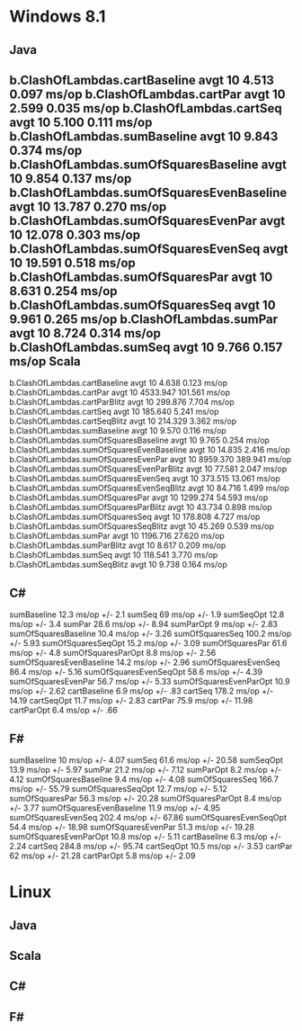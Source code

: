 Windows 8.1
===========
Java
----
b.ClashOfLambdas.cartBaseline                 avgt        10        4.513        0.097    ms/op
b.ClashOfLambdas.cartPar                      avgt        10        2.599        0.035    ms/op
b.ClashOfLambdas.cartSeq                      avgt        10        5.100        0.111    ms/op
b.ClashOfLambdas.sumBaseline                  avgt        10        9.843        0.374    ms/op
b.ClashOfLambdas.sumOfSquaresBaseline         avgt        10        9.854        0.137    ms/op
b.ClashOfLambdas.sumOfSquaresEvenBaseline     avgt        10       13.787        0.270    ms/op
b.ClashOfLambdas.sumOfSquaresEvenPar          avgt        10       12.078        0.303    ms/op
b.ClashOfLambdas.sumOfSquaresEvenSeq          avgt        10       19.591        0.518    ms/op
b.ClashOfLambdas.sumOfSquaresPar              avgt        10        8.631        0.254    ms/op
b.ClashOfLambdas.sumOfSquaresSeq              avgt        10        9.961        0.265    ms/op
b.ClashOfLambdas.sumPar                       avgt        10        8.724        0.314    ms/op
b.ClashOfLambdas.sumSeq                       avgt        10        9.766        0.157    ms/op
Scala
------
b.ClashOfLambdas.cartBaseline                 avgt        10        4.638        0.123    ms/op
b.ClashOfLambdas.cartPar                      avgt        10     4533.947      101.561    ms/op
b.ClashOfLambdas.cartParBlitz                 avgt        10      299.876        7.704    ms/op
b.ClashOfLambdas.cartSeq                      avgt        10      185.640        5.241    ms/op
b.ClashOfLambdas.cartSeqBlitz                 avgt        10      214.329        3.362    ms/op
b.ClashOfLambdas.sumBaseline                  avgt        10        9.570        0.116    ms/op
b.ClashOfLambdas.sumOfSquaresBaseline         avgt        10        9.765        0.254    ms/op
b.ClashOfLambdas.sumOfSquaresEvenBaseline     avgt        10       14.835        2.416    ms/op
b.ClashOfLambdas.sumOfSquaresEvenPar          avgt        10     8959.370      389.941    ms/op
b.ClashOfLambdas.sumOfSquaresEvenParBlitz     avgt        10       77.581        2.047    ms/op
b.ClashOfLambdas.sumOfSquaresEvenSeq          avgt        10      373.515       13.061    ms/op
b.ClashOfLambdas.sumOfSquaresEvenSeqBlitz     avgt        10       84.716        1.499    ms/op
b.ClashOfLambdas.sumOfSquaresPar              avgt        10     1299.274       54.593    ms/op
b.ClashOfLambdas.sumOfSquaresParBlitz         avgt        10       43.734        0.898    ms/op
b.ClashOfLambdas.sumOfSquaresSeq              avgt        10      178.808        4.727    ms/op
b.ClashOfLambdas.sumOfSquaresSeqBlitz         avgt        10       45.269        0.539    ms/op
b.ClashOfLambdas.sumPar                       avgt        10     1196.716       27.620    ms/op
b.ClashOfLambdas.sumParBlitz                  avgt        10        8.617        0.209    ms/op
b.ClashOfLambdas.sumSeq                       avgt        10      118.541        3.770    ms/op
b.ClashOfLambdas.sumSeqBlitz                  avgt        10        9.738        0.164    ms/op

C#
--
sumBaseline                           12.3 ms/op +/- 2.1
sumSeq                                  69 ms/op +/- 1.9
sumSeqOpt                             12.8 ms/op +/- 3.4
sumPar                                28.6 ms/op +/- 8.94
sumParOpt                                9 ms/op +/- 2.83
sumOfSquaresBaseline                  10.4 ms/op +/- 3.26
sumOfSquaresSeq                      100.2 ms/op +/- 5.93
sumOfSquaresSeqOpt                    15.2 ms/op +/- 3.09
sumOfSquaresPar                       61.6 ms/op +/- 4.8
sumOfSquaresParOpt                     8.8 ms/op +/- 2.56
sumOfSquaresEvenBaseline              14.2 ms/op +/- 2.96
sumOfSquaresEvenSeq                   86.4 ms/op +/- 5.16
sumOfSquaresEvenSeqOpt                58.6 ms/op +/- 4.39
sumOfSquaresEvenPar                   56.7 ms/op +/- 5.33
sumOfSquaresEvenParOpt                10.9 ms/op +/- 2.62
cartBaseline                           6.9 ms/op +/- .83
cartSeq                              178.2 ms/op +/- 14.19
cartSeqOpt                            11.7 ms/op +/- 2.83
cartPar                               75.9 ms/op +/- 11.98
cartParOpt                             6.4 ms/op +/- .66

F#
--
sumBaseline                             10 ms/op +/- 4.07
sumSeq                                61.6 ms/op +/- 20.58
sumSeqOpt                             13.9 ms/op +/- 5.97
sumPar                                21.2 ms/op +/- 7.12
sumParOpt                              8.2 ms/op +/- 4.12
sumOfSquaresBaseline                   9.4 ms/op +/- 4.08
sumOfSquaresSeq                      166.7 ms/op +/- 55.79
sumOfSquaresSeqOpt                    12.7 ms/op +/- 5.12
sumOfSquaresPar                       56.3 ms/op +/- 20.28
sumOfSquaresParOpt                     8.4 ms/op +/- 3.77
sumOfSquaresEvenBaseline              11.9 ms/op +/- 4.95
sumOfSquaresEvenSeq                  202.4 ms/op +/- 67.86
sumOfSquaresEvenSeqOpt                54.4 ms/op +/- 18.98
sumOfSquaresEvenPar                   51.3 ms/op +/- 19.28
sumOfSquaresEvenParOpt                10.8 ms/op +/- 5.11
cartBaseline                           6.3 ms/op +/- 2.24
cartSeq                              284.8 ms/op +/- 95.74
cartSeqOpt                            10.5 ms/op +/- 3.53
cartPar                                 62 ms/op +/- 21.28
cartParOpt                             5.8 ms/op +/- 2.09

Linux
=====
Java
----

Scala
------

C#
--

F#
--
